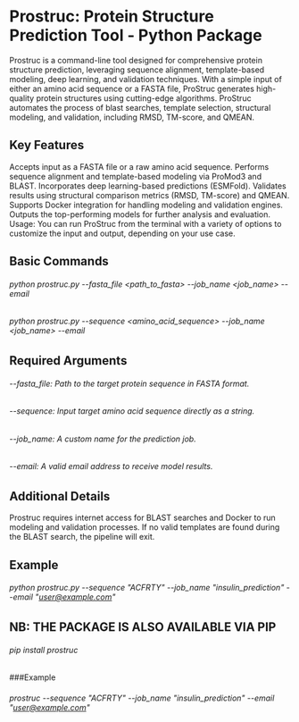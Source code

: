 # Prostruc: Protein Structure Prediction Tool - Python Package

Prostruc is a command-line tool designed for comprehensive protein structure prediction, leveraging sequence alignment, template-based modeling, deep learning, and validation techniques. With a simple input of either an amino acid sequence or a FASTA file, ProStruc generates high-quality protein structures using cutting-edge algorithms. ProStruc automates the process of blast searches, template selection, structural modeling, and validation, including RMSD, TM-score, and QMEAN.

## Key Features
Accepts input as a FASTA file or a raw amino acid sequence.
Performs sequence alignment and template-based modeling via ProMod3 and BLAST.
Incorporates deep learning-based predictions (ESMFold).
Validates results using structural comparison metrics (RMSD, TM-score) and QMEAN.
Supports Docker integration for handling modeling and validation engines.
Outputs the top-performing models for further analysis and evaluation.
Usage: You can run ProStruc from the terminal with a variety of options to customize the input and output, depending on your use case.

## Basic Commands
###### python prostruc.py --fasta_file  <path_to_fasta>  --job_name <job_name>  --email <email>
###### python prostruc.py --sequence <amino_acid_sequence>  --job_name <job_name>  --email <email>


## Required Arguments
###### --fasta_file: Path to the target protein sequence in FASTA format.
###### --sequence: Input target amino acid sequence directly as a string.
###### --job_name: A custom name for the prediction job.
###### --email: A valid email address to receive model results.

## Additional Details
Prostruc requires internet access for BLAST searches and Docker to run modeling and validation processes.
If no valid templates are found during the BLAST search, the pipeline will exit.

## Example
###### python prostruc.py --sequence "ACFRTY" --job_name "insulin_prediction" --email "user@example.com"

## NB: THE PACKAGE IS ALSO AVAILABLE VIA PIP
###### pip install prostruc

###Example
###### prostruc --sequence "ACFRTY" --job_name "insulin_prediction" --email "user@example.com"

